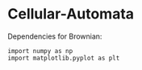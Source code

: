 # Cellular-Automata

Dependencies for Brownian:

    import numpy as np
    import matplotlib.pyplot as plt

